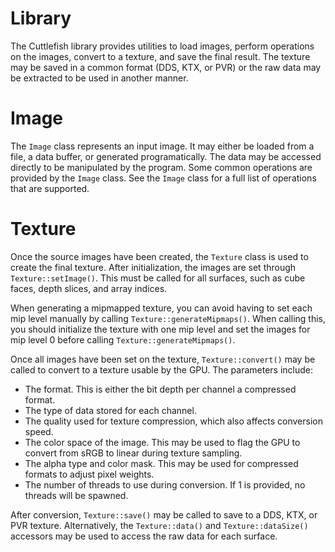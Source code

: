 # Library

The Cuttlefish library provides utilities to load images, perform operations on the images, convert to a texture, and save the final result. The texture may be saved in a common format (DDS, KTX, or PVR) or the raw data may be extracted to be used in another manner.

# Image

The `Image` class represents an input image. It may either be loaded from a file, a data buffer, or generated programatically. The data may be accessed directly to be manipulated by the program. Some common operations are provided by the `Image` class. See the `Image` class for a full list of operations that are supported.

# Texture

Once the source images have been created, the `Texture` class is used to create the final texture. After initialization, the images are set through `Texture::setImage()`. This must be called for all surfaces, such as cube faces, depth slices, and array indices.

When generating a mipmapped texture, you can avoid having to set each mip level manually by calling `Texture::generateMipmaps()`. When calling this, you should initialize the texture with one mip level and set the images for mip level 0 before calling `Texture::generateMipmaps()`.

Once all images have been set on the texture, `Texture::convert()` may be called to convert to a texture usable by the GPU. The parameters include:

* The format. This is either the bit depth per channel a compressed format.
* The type of data stored for each channel.
* The quality used for texture compression, which also affects conversion speed.
* The color space of the image. This may be used to flag the GPU to convert from sRGB to linear during texture sampling.
* The alpha type and color mask. This may be used for compressed formats to adjust pixel weights.
* The number of threads to use during conversion. If 1 is provided, no threads will be spawned.

After conversion, `Texture::save()` may be called to save to a DDS, KTX, or PVR texture. Alternatively, the `Texture::data()` and `Texture::dataSize()` accessors may be used to access the raw data for each surface.
